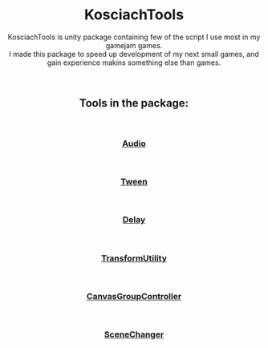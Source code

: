 <h1 align="center">KosciachTools</h1>

<p align="center">
  KosciachTools is unity package containing few of the script I use most in my gamejam games.<br>
  I made this package to speed up development of my next small games, and gain experience makins something else than games.<br>
</p>

<br>
<h2 align="center">Tools in the package:</h2>

<br>
<h3 align="center">
  <a href="Audio.md"> Audio </a>
</h3>

<br>
<h3 align="center">
  <a href="Tween.md"> Tween </a>
</h3>

<br>
<h3 align="center">
  <a href="Delay.d"> Delay </a>
</h3>

<br>
<h3 align="center">
  <a href="TransformUtility.md"> TransformUtility </a>
</h3>

<br>
<h3 align="center">
  <a href="CanvasGroupController.md"> CanvasGroupController </a>
</h3>

<br>
<h3 align="center">
  <a href="SceneChanger.md"> SceneChanger </a>
</h3>
